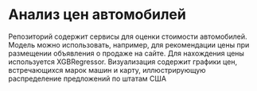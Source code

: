 # Анализ цен автомобилей

Репозиторий содержит сервисы для оценки стоимости автомобилей. Модель можно использовать, например, для рекомендации цены при размещении объявления о продаже на сайте. Для нахождения цены используется XGBRegressor. Визуализация содержит графики цен, встречающихся марок машин и карту, иллюстрирующую распределение предложений по штатам США
